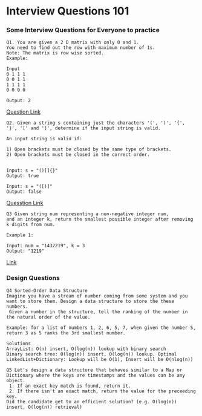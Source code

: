# Interview Questions 101
### Some Interview Questions for Everyone to practice


```
Q1. You are given a 2 D matrix with only 0 and 1. 
You need to find out the row with maximum number of 1s.
Note: The matrix is row wise sorted.
Example:

Input
0 1 1 1
0 0 1 1
1 1 1 1 
0 0 0 0

Output: 2

```
[Question Link](https://www.geeksforgeeks.org/find-the-row-with-maximum-number-1s/)



```
Q2. Given a string s containing just the characters '(', ')', '{', '}', '[' and ']', determine if the input string is valid.

An input string is valid if:

1) Open brackets must be closed by the same type of brackets.
2) Open brackets must be closed in the correct order.


Input: s = "()[]{}"
Output: true

Input: s = "([)]"
Output: false
```

[Quesstion Link](https://leetcode.com/problems/valid-parentheses/)

```
Q3 Given string num representing a non-negative integer num, 
and an integer k, return the smallest possible integer after removing k digits from num.

Example 1:

Input: num = "1432219", k = 3
Output: "1219"
```
[Link](https://leetcode.com/problems/remove-k-digits/)


### Design Questions
```
Q4 Sorted-Order Data Structure
Imagine you have a stream of number coming from some system and you want to store them. Design a data structure to store the these numbers.
 Given a number in the structure, tell the ranking of the number in the natural order of the value.

Example: for a list of numbers 1, 2, 6, 5, 7, when given the number 5, return 3 as 5 ranks the 3rd smallest number.

Solutions
ArrayList: O(n) insert, O(log(n)) lookup with binary search
Binary search tree: O(log(n)) insert, O(log(n)) lookup. Optimal
LinkedList+Dictionary: Lookup will be O(1), Insert will be O(nlog(n))
```

```
Q5 Let's design a data structure that behaves similar to a Map or Dictionary where the keys are timestamps and the values can be any object.
 1. If an exact key match is found, return it.
 2. If there isn't an exact match, return the value for the preceeding key.
Did the candidate get to an efficient solution? (e.g. O(log(n)) insert, O(log(n)) retrieval)
```
